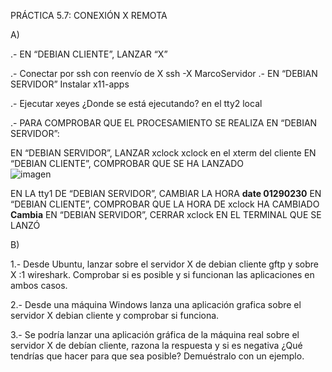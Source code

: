 PRÁCTICA 5.7: CONEXIÓN X REMOTA

A) 

.- EN “DEBIAN CLIENTE”, LANZAR “X” 

.- Conectar por ssh con reenvío de X
    ssh -X MarcoServidor
.- EN “DEBIAN SERVIDOR” Instalar x11-apps
    
.- Ejecutar xeyes ¿Donde se está ejecutando?
    en el tty2 local
    
.- PARA COMPROBAR QUE EL PROCESAMIENTO SE REALIZA EN
“DEBIAN SERVIDOR”:

EN “DEBIAN SERVIDOR”, LANZAR xclock
    xclock en el xterm del cliente
EN “DEBIAN CLIENTE”, COMPROBAR QUE SE HA LANZADO  
    ![imagen](https://github.com/user-attachments/assets/4adffdd9-6df1-4594-a14a-6e1fe11e9d25)

EN LA tty1 DE “DEBIAN SERVIDOR”, CAMBIAR LA HORA
    **date 01290230**
EN “DEBIAN CLIENTE”, COMPROBAR QUE LA HORA DE xclock HA CAMBIADO
    **Cambia**
EN “DEBIAN SERVIDOR”, CERRAR xclock EN EL TERMINAL QUE SE LANZÓ

B)

1.- Desde Ubuntu, lanzar sobre el servidor X de debian cliente gftp y sobre X :1 wireshark.
Comprobar si es posible y si funcionan las aplicaciones en ambos casos.

2.- Desde una máquina Windows lanza una aplicación grafica sobre el servidor X debian cliente y comprobar si funciona.

3.- Se podría lanzar una aplicación gráfica de la máquina real sobre el servidor X de debían cliente,
razona la respuesta y si es negativa ¿Qué tendrías que hacer para que sea posible? Demuéstralo con un ejemplo.
